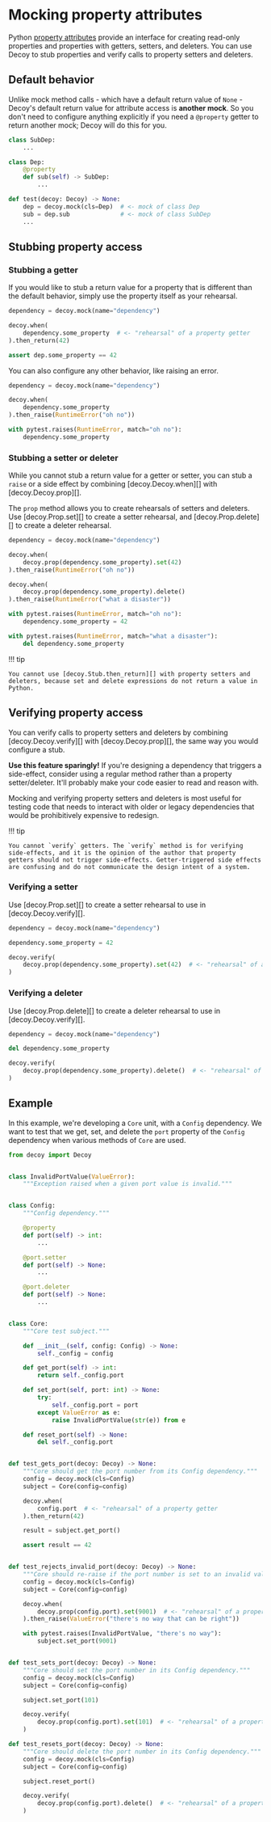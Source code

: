 # Mocking property attributes

Python [property attributes][] provide an interface for creating read-only properties and properties with getters, setters, and deleters. You can use Decoy to stub properties and verify calls to property setters and deleters.

[property attributes]: https://docs.python.org/3/library/functions.html#property

## Default behavior

Unlike mock method calls - which have a default return value of `None` - Decoy's default return value for attribute access is **another mock**. So you don't need to configure anything explicitly if you need a `@property` getter to return another mock; Decoy will do this for you.

```python
class SubDep:
    ...

class Dep:
    @property
    def sub(self) -> SubDep:
        ...

def test(decoy: Decoy) -> None:
    dep = decoy.mock(cls=Dep)  # <- mock of class Dep
    sub = dep.sub              # <- mock of class SubDep
    ...
```

## Stubbing property access

### Stubbing a getter

If you would like to stub a return value for a property that is different than the default behavior, simply use the property itself as your rehearsal.

```python
dependency = decoy.mock(name="dependency")

decoy.when(
    dependency.some_property  # <- "rehearsal" of a property getter
).then_return(42)

assert dep.some_property == 42
```

You can also configure any other behavior, like raising an error.

```python
dependency = decoy.mock(name="dependency")

decoy.when(
    dependency.some_property
).then_raise(RuntimeError("oh no"))

with pytest.raises(RuntimeError, match="oh no"):
    dependency.some_property
```

### Stubbing a setter or deleter

While you cannot stub a return value for a getter or setter, you can stub a `raise` or a side effect by combining [decoy.Decoy.when][] with [decoy.Decoy.prop][].

The `prop` method allows you to create rehearsals of setters and deleters. Use [decoy.Prop.set][] to create a setter rehearsal, and [decoy.Prop.delete][] to create a deleter rehearsal.

```python
dependency = decoy.mock(name="dependency")

decoy.when(
    decoy.prop(dependency.some_property).set(42)
).then_raise(RuntimeError("oh no"))

decoy.when(
    decoy.prop(dependency.some_property).delete()
).then_raise(RuntimeError("what a disaster"))

with pytest.raises(RuntimeError, match="oh no"):
    dependency.some_property = 42

with pytest.raises(RuntimeError, match="what a disaster"):
    del dependency.some_property
```

!!! tip

    You cannot use [decoy.Stub.then_return][] with property setters and deleters, because set and delete expressions do not return a value in Python.

## Verifying property access

You can verify calls to property setters and deleters by combining [decoy.Decoy.verify][] with [decoy.Decoy.prop][], the same way you would configure a stub.

**Use this feature sparingly!** If you're designing a dependency that triggers a side-effect, consider using a regular method rather than a property setter/deleter. It'll probably make your code easier to read and reason with.

Mocking and verifying property setters and deleters is most useful for testing code that needs to interact with older or legacy dependencies that would be prohibitively expensive to redesign.

!!! tip

    You cannot `verify` getters. The `verify` method is for verifying side-effects, and it is the opinion of the author that property getters should not trigger side-effects. Getter-triggered side effects are confusing and do not communicate the design intent of a system.

### Verifying a setter

Use [decoy.Prop.set][] to create a setter rehearsal to use in [decoy.Decoy.verify][].

```python
dependency = decoy.mock(name="dependency")

dependency.some_property = 42

decoy.verify(
    decoy.prop(dependency.some_property).set(42)  # <- "rehearsal" of a property setter
)
```

### Verifying a deleter

Use [decoy.Prop.delete][] to create a deleter rehearsal to use in [decoy.Decoy.verify][].

```python
dependency = decoy.mock(name="dependency")

del dependency.some_property

decoy.verify(
    decoy.prop(dependency.some_property).delete()  # <- "rehearsal" of a property deleter
)
```

## Example

In this example, we're developing a `Core` unit, with a `Config` dependency. We want to test that we get, set, and delete the `port` property of the `Config` dependency when various methods of `Core` are used.

```python
from decoy import Decoy


class InvalidPortValue(ValueError):
    """Exception raised when a given port value is invalid."""


class Config:
    """Config dependency."""

    @property
    def port(self) -> int:
        ...

    @port.setter
    def port(self) -> None:
        ...

    @port.deleter
    def port(self) -> None:
        ...


class Core:
    """Core test subject."""

    def __init__(self, config: Config) -> None:
        self._config = config

    def get_port(self) -> int:
        return self._config.port

    def set_port(self, port: int) -> None:
        try:
            self._config.port = port
        except ValueError as e:
            raise InvalidPortValue(str(e)) from e

    def reset_port(self) -> None:
        del self._config.port


def test_gets_port(decoy: Decoy) -> None:
    """Core should get the port number from its Config dependency."""
    config = decoy.mock(cls=Config)
    subject = Core(config=config)

    decoy.when(
        config.port  # <- "rehearsal" of a property getter
    ).then_return(42)

    result = subject.get_port()

    assert result == 42


def test_rejects_invalid_port(decoy: Decoy) -> None:
    """Core should re-raise if the port number is set to an invalid value."""
    config = decoy.mock(cls=Config)
    subject = Core(config=config)

    decoy.when(
        decoy.prop(config.port).set(9001)  # <- "rehearsal" of a property setter
    ).then_raise(ValueError("there's no way that can be right"))

    with pytest.raises(InvalidPortValue, "there's no way"):
        subject.set_port(9001)


def test_sets_port(decoy: Decoy) -> None:
    """Core should set the port number in its Config dependency."""
    config = decoy.mock(cls=Config)
    subject = Core(config=config)

    subject.set_port(101)

    decoy.verify(
        decoy.prop(config.port).set(101)  # <- "rehearsal" of a property setter
    )

def test_resets_port(decoy: Decoy) -> None:
    """Core should delete the port number in its Config dependency."""
    config = decoy.mock(cls=Config)
    subject = Core(config=config)

    subject.reset_port()

    decoy.verify(
        decoy.prop(config.port).delete()  # <- "rehearsal" of a property deleter
    )
```

